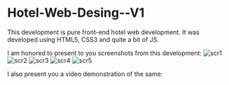 # Hotel-Web-Desing--V1

This development is pure front-end hotel web development. It was developed using HTML5, CSS3 and quite a bit of JS.

I am honored to present to you screenshots from this development:
![scr1](https://user-images.githubusercontent.com/96689375/187972973-da0772a0-5583-421d-9464-495a51a64496.jpg)
![scr2](https://user-images.githubusercontent.com/96689375/187972978-11659903-cd1a-480a-a4a2-8a66882c934e.jpg)
![scr3](https://user-images.githubusercontent.com/96689375/187972981-838180df-3e87-47ec-b5f9-31064064464b.jpg)
![scr4](https://user-images.githubusercontent.com/96689375/187972983-564713cb-0c59-40e4-a60e-72372a31d65d.jpg)
![scr5](https://user-images.githubusercontent.com/96689375/187972984-e9c471e7-b7df-42f2-ac70-01b7b8ea4aad.jpg)

I also present you a video demonstration of the same:
